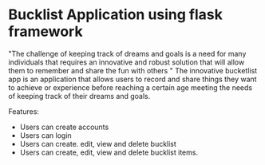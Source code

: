 # Bucklist Application using flask framework

"The challenge of keeping track of dreams and goals is a need for many individuals that
requires an innovative and robust solution that will allow them to remember and share
the fun with others "
The innovative bucketlist app is an application that allows users  to record and share
things they want to achieve or experience before reaching a certain age meeting the needs
of keeping track of their dreams and goals.

Features:
* Users can create accounts
* Users can login
* Users can create. edit, view and delete bucklist
* Users can create, edit, view and delete bucklist items.
